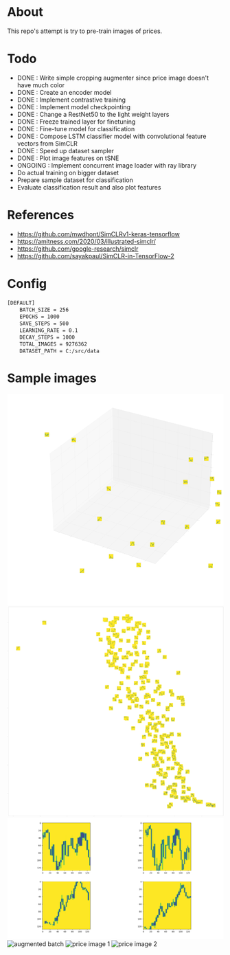 # About
This repo's attempt is try to pre-train images of prices.

# Todo
- DONE : Write simple cropping augmenter since price image doesn't have much color
- DONE : Create an encoder model
- DONE : Implement contrastive training
- DONE : Implement model checkpointing
- DONE : Change a RestNet50 to the light weight layers
- DONE : Freeze trained layer for finetuning
- DONE : Fine-tune model for classification
- DONE : Compose LSTM classifier model with convolutional feature vectors from SimCLR
- DONE : Speed up dataset sampler
- DONE : Plot image features on tSNE
- ONGOING : Implement concurrent image loader with ray library
- Do actual training on bigger dataset
- Prepare sample dataset for classification
- Evaluate classification result and also plot features

# References
- https://github.com/mwdhont/SimCLRv1-keras-tensorflow
- https://amitness.com/2020/03/illustrated-simclr/
- https://github.com/google-research/simclr
- https://github.com/sayakpaul/SimCLR-in-TensorFlow-2

# Config
    [DEFAULT]
		BATCH_SIZE = 256
		EPOCHS = 1000
		SAVE_STEPS = 500
		LEARNING_RATE = 0.1
		DECAY_STEPS = 1000
		TOTAL_IMAGES = 9276362
		DATASET_PATH = C:/src/data

# Sample images
![tSNE 3D](images/scattering3d.png?raw=true "tSNE 3D")
![tSNE](images/tSNE.png?raw=true "tSNE")
![grayscale augmented batch](images/Figure_1.png?raw=true "grayscale augmented batch")
![augmented batch](images/crop_augmented_batch.png?raw=true "Augmented batch")
![price image 1](images/2020-03-02_30_330.png?raw=true "Price image 1")
![price image 2](images/2020-03-02_30_300.png?raw=true "Price image 2")


